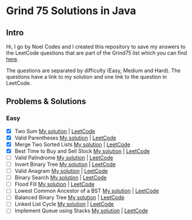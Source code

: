 # Grind 75 Solutions in Java

## Intro

Hi, I go by Noel Codes and I created this repository to save my answers to the LeetCode questions that are part of the Grind75 list which you can find [here](https://www.techinterviewhandbook.org/grind75).

The questions are separated by difficulty (Easy, Medium and Hard). The questions have a link to my solution and one link to the question in LeetCode.

## Problems & Solutions

### Easy
- [x] Two Sum [My solution](https://github.com/NoelCov/Grind75/blob/main/Easy/TwoSum/Solution.java) | [LeetCode](https://leetcode.com/problems/two-sum/)
- [x] Valid Parentheses [My solution](https://github.com/NoelCov/Grind75/blob/main/Easy/ValidParentheses/Solution.java) | [LeetCode](https://leetcode.com/problems/valid-parentheses/)
- [x] Merge Two Sorted Lists [My solution](https://github.com/NoelCov/Grind75/blob/main/Easy/MergeTwoSortedLists/Solution.java) | [LeetCode](https://leetcode.com/problems/merge-two-sorted-lists/)
- [x] Best Time to Buy and Sell Stock [My solution](https://github.com/NoelCov/Grind75/blob/main/Easy/BestTimeToBuyAndSellStock/Solution.java) | [LeetCode](https://leetcode.com/problems/best-time-to-buy-and-sell-stock/)
- [ ] Valid Palindrome [My solution]() | [LeetCode](https://leetcode.com/problems/valid-palindrome/)
- [ ] Invert Binary Tree [My solution]() | [LeetCode](https://leetcode.com/problems/invert-binary-tree/)
- [ ] Valid Anagram [My solution]() | [LeetCode](https://leetcode.com/problems/valid-anagram/)
- [ ] Binary Search [My solution]() | [LeetCode](https://leetcode.com/problems/binary-search/)
- [ ] Flood Fill [My solution]() | [LeetCode](https://leetcode.com/problems/flood-fill/)
- [ ] Lowest Common Ancestor of a BST [My solution]() | [LeetCode](https://leetcode.com/problems/lowest-common-ancestor-of-a-binary-search-tree/)
- [ ] Balanced Binary Tree [My solution]() | [LeetCode](https://leetcode.com/problems/balanced-binary-tree/)
- [ ] Linked List Cycle [My solution]() | [LeetCode](https://leetcode.com/problems/linked-list-cycle/)
- [ ] Implement Queue using Stacks [My solution]() | [LeetCode]()
